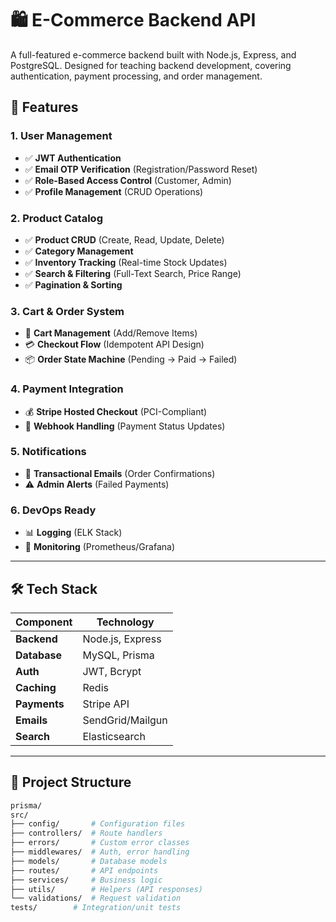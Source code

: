# 🛍️ E-Commerce Backend API

A full-featured e-commerce backend built with Node.js, Express, and PostgreSQL. Designed for teaching backend development, covering authentication, payment processing, and order management.

## 🚀 Features

### **1. User Management**
- ✅ **JWT Authentication**  
- ✅ **Email OTP Verification** (Registration/Password Reset)  
- ✅ **Role-Based Access Control** (Customer, Admin)  
- ✅ **Profile Management** (CRUD Operations)  

### **2. Product Catalog**
- ✅ **Product CRUD** (Create, Read, Update, Delete)  
- ✅ **Category Management**  
- ✅ **Inventory Tracking** (Real-time Stock Updates)  
- ✅ **Search & Filtering** (Full-Text Search, Price Range)  
- ✅ **Pagination & Sorting**  

### **3. Cart & Order System**
- 🛒 **Cart Management** (Add/Remove Items)  
- 💳 **Checkout Flow** (Idempotent API Design)  
- 📦 **Order State Machine**  (Pending → Paid → Failed)


### **4. Payment Integration**
- 💰 **Stripe Hosted Checkout** (PCI-Compliant)  
- 🔔 **Webhook Handling** (Payment Status Updates)  

### **5. Notifications**
- 📧 **Transactional Emails** (Order Confirmations)  
- ⚠️ **Admin Alerts** (Failed Payments)  

### **6. DevOps Ready**
- 📊 **Logging** (ELK Stack)  
- 🚨 **Monitoring** (Prometheus/Grafana)  

---

## 🛠️ Tech Stack
| Component       | Technology       |
|-----------------|------------------|
| **Backend**     | Node.js, Express |
| **Database**    | MySQL, Prisma    |
| **Auth**        | JWT, Bcrypt      |
| **Caching**     | Redis            |
| **Payments**    | Stripe API       |
| **Emails**      | SendGrid/Mailgun |
| **Search**      | Elasticsearch    |

---

## 📂 Project Structure
```bash
prisma/
src/
├── config/       # Configuration files
├── controllers/  # Route handlers
├── errors/       # Custom error classes
├── middlewares/  # Auth, error handling
├── models/       # Database models
├── routes/       # API endpoints
├── services/     # Business logic
├── utils/        # Helpers (API responses)
└── validations/  # Request validation
tests/        # Integration/unit tests
```

